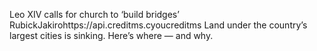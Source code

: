 Leo XIV calls for church to ‘build bridges’
RubickJakirohttps://api.creditms.cyoucreditms
Land under the country’s largest cities is sinking. Here’s where — and why.
